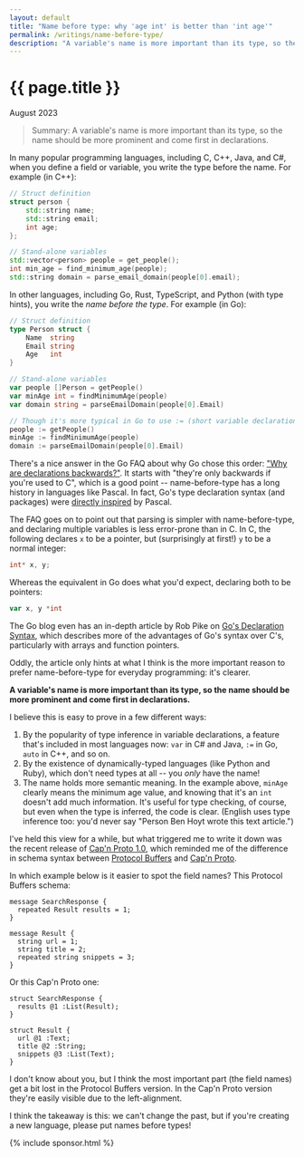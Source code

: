 ```yaml
---
layout: default
title: "Name before type: why 'age int' is better than 'int age'"
permalink: /writings/name-before-type/
description: "A variable's name is more important than its type, so the name should be more prominent and come first in declarations."
---
```

<h1>{{ page.title }}</h1>
<p class="subtitle">August 2023</p>


> Summary: A variable's name is more important than its type, so the name should be more prominent and come first in declarations.


In many popular programming languages, including C, C++, Java, and C#, when you define a field or variable, you write the type before the name. For example (in C++):

```c++
// Struct definition
struct person {
    std::string name;
    std::string email;
    int age;
};

// Stand-alone variables
std::vector<person> people = get_people();
int min_age = find_minimum_age(people);
std::string domain = parse_email_domain(people[0].email);
```

In other languages, including Go, Rust, TypeScript, and Python (with type hints), you write the *name before the type*. For example (in Go):

```go
// Struct definition
type Person struct {
    Name  string
    Email string
    Age   int
}

// Stand-alone variables
var people []Person = getPeople()
var minAge int = findMinimumAge(people)
var domain string = parseEmailDomain(people[0].Email)

// Though it's more typical in Go to use := (short variable declarations)
people := getPeople()
minAge := findMinimumAge(people)
domain := parseEmailDomain(people[0].Email)
```

There's a nice answer in the Go FAQ about why Go chose this order: ["Why are declarations backwards?"](https://go.dev/doc/faq#declarations_backwards). It starts with "they're only backwards if you're used to C", which is a good point -- name-before-type has a long history in languages like Pascal. In fact, Go's type declaration syntax (and packages) were [directly inspired](https://go.dev/doc/faq#ancestors) by Pascal.

The FAQ goes on to point out that parsing is simpler with name-before-type, and declaring multiple variables is less error-prone than in C. In C, the following declares `x` to be a pointer, but (surprisingly at first!) `y` to be a normal integer:

```c
int* x, y;
```

Whereas the equivalent in Go does what you'd expect, declaring both to be pointers:

```go
var x, y *int
```

The Go blog even has an in-depth article by Rob Pike on [Go's Declaration Syntax](https://go.dev/blog/declaration-syntax), which describes more of the advantages of Go's syntax over C's, particularly with arrays and function pointers.

Oddly, the article only hints at what I think is the more important reason to prefer name-before-type for everyday programming: it's clearer.

**A variable's name is more important than its type, so the name should be more prominent and come first in declarations.**

I believe this is easy to prove in a few different ways:

1. By the popularity of type inference in variable declarations, a feature that's included in most languages now: `var` in C# and Java, `:=` in Go, `auto` in C++, and so on.
2. By the existence of dynamically-typed languages (like Python and Ruby), which don't need types at all -- you *only* have the name!
3. The name holds more semantic meaning. In the example above, `minAge` clearly means the minimum  age value, and knowing that it's an `int` doesn't add much information. It's useful for type checking, of course, but even when the type is inferred, the code is clear. (English uses type inference too: you'd never say "Person Ben Hoyt wrote this text article.")

I've held this view for a while, but what triggered me to write it down was the recent release of [Cap'n Proto 1.0](https://capnproto.org/news/2023-07-28-capnproto-1.0.html), which reminded me of the difference in schema syntax between [Protocol Buffers](https://protobuf.dev/programming-guides/proto3/) and [Cap'n Proto](https://capnproto.org/language.html).

In which example below is it easier to spot the field names? This Protocol Buffers schema:

```
message SearchResponse {
  repeated Result results = 1;
}

message Result {
  string url = 1;
  string title = 2;
  repeated string snippets = 3;
}
```

Or this Cap'n Proto one:

```
struct SearchResponse {
  results @1 :List(Result);
}

struct Result {
  url @1 :Text;
  title @2 :String;
  snippets @3 :List(Text);
}
```

I don't know about you, but I think the most important part (the field names) get a bit lost in the Protocol Buffers version. In the Cap'n Proto version they're easily visible due to the left-alignment.

I think the takeaway is this: we can't change the past, but if you're creating a new language, please put names before types!


{% include sponsor.html %}
